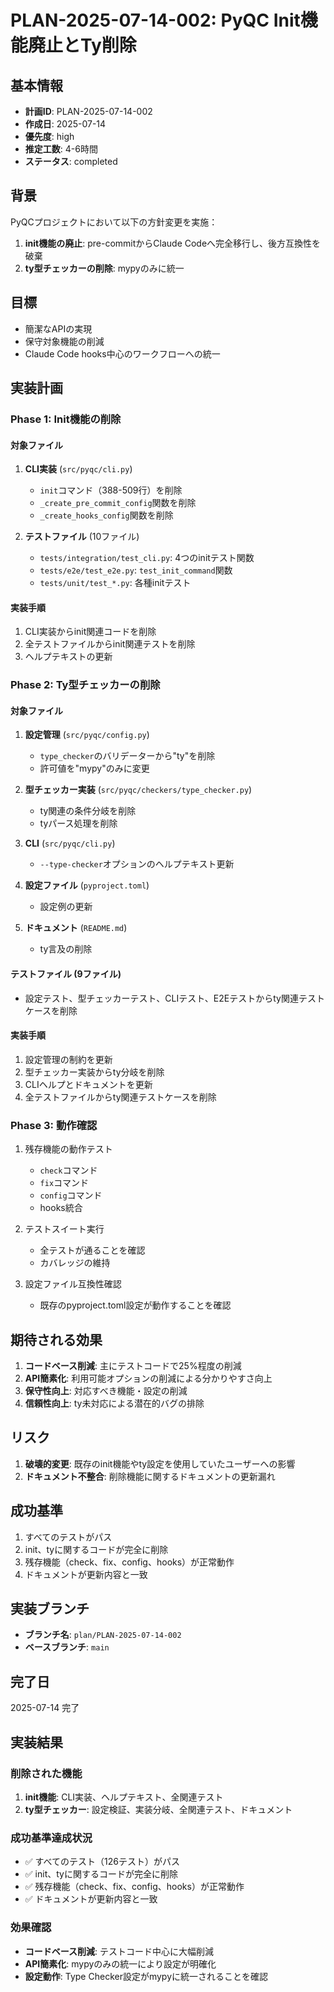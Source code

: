 # PLAN-2025-07-14-002: PyQC Init機能廃止とTy削除

## 基本情報

- **計画ID**: PLAN-2025-07-14-002
- **作成日**: 2025-07-14
- **優先度**: high
- **推定工数**: 4-6時間
- **ステータス**: completed

## 背景

PyQCプロジェクトにおいて以下の方針変更を実施：

1. **init機能の廃止**: pre-commitからClaude Codeへ完全移行し、後方互換性を破棄
2. **ty型チェッカーの削除**: mypyのみに統一

## 目標

- 簡潔なAPIの実現
- 保守対象機能の削減
- Claude Code hooks中心のワークフローへの統一

## 実装計画

### Phase 1: Init機能の削除

#### 対象ファイル
1. **CLI実装** (`src/pyqc/cli.py`)
   - `init`コマンド（388-509行）を削除
   - `_create_pre_commit_config`関数を削除
   - `_create_hooks_config`関数を削除

2. **テストファイル** (10ファイル)
   - `tests/integration/test_cli.py`: 4つのinitテスト関数
   - `tests/e2e/test_e2e.py`: `test_init_command`関数
   - `tests/unit/test_*.py`: 各種initテスト

#### 実装手順
1. CLI実装からinit関連コードを削除
2. 全テストファイルからinit関連テストを削除
3. ヘルプテキストの更新

### Phase 2: Ty型チェッカーの削除

#### 対象ファイル
1. **設定管理** (`src/pyqc/config.py`)
   - `type_checker`のバリデーターから"ty"を削除
   - 許可値を"mypy"のみに変更

2. **型チェッカー実装** (`src/pyqc/checkers/type_checker.py`)
   - ty関連の条件分岐を削除
   - tyパース処理を削除

3. **CLI** (`src/pyqc/cli.py`)
   - `--type-checker`オプションのヘルプテキスト更新

4. **設定ファイル** (`pyproject.toml`)
   - 設定例の更新

5. **ドキュメント** (`README.md`)
   - ty言及の削除

#### テストファイル (9ファイル)
- 設定テスト、型チェッカーテスト、CLIテスト、E2Eテストからty関連テストケースを削除

#### 実装手順
1. 設定管理の制約を更新
2. 型チェッカー実装からty分岐を削除
3. CLIヘルプとドキュメントを更新
4. 全テストファイルからty関連テストケースを削除

### Phase 3: 動作確認

1. 残存機能の動作テスト
   - `check`コマンド
   - `fix`コマンド
   - `config`コマンド
   - hooks統合

2. テストスイート実行
   - 全テストが通ることを確認
   - カバレッジの維持

3. 設定ファイル互換性確認
   - 既存のpyproject.toml設定が動作することを確認

## 期待される効果

1. **コードベース削減**: 主にテストコードで25%程度の削減
2. **API簡素化**: 利用可能オプションの削減による分かりやすさ向上
3. **保守性向上**: 対応すべき機能・設定の削減
4. **信頼性向上**: ty未対応による潜在的バグの排除

## リスク

1. **破壊的変更**: 既存のinit機能やty設定を使用していたユーザーへの影響
2. **ドキュメント不整合**: 削除機能に関するドキュメントの更新漏れ

## 成功基準

1. すべてのテストがパス
2. init、tyに関するコードが完全に削除
3. 残存機能（check、fix、config、hooks）が正常動作
4. ドキュメントが更新内容と一致

## 実装ブランチ

- **ブランチ名**: `plan/PLAN-2025-07-14-002`
- **ベースブランチ**: `main`

## 完了日

2025-07-14 完了

## 実装結果

### 削除された機能
1. **init機能**: CLI実装、ヘルプテキスト、全関連テスト
2. **ty型チェッカー**: 設定検証、実装分岐、全関連テスト、ドキュメント

### 成功基準達成状況
- ✅ すべてのテスト（126テスト）がパス
- ✅ init、tyに関するコードが完全に削除
- ✅ 残存機能（check、fix、config、hooks）が正常動作
- ✅ ドキュメントが更新内容と一致

### 効果確認
- **コードベース削減**: テストコード中心に大幅削減
- **API簡素化**: mypyのみの統一により設定が明確化
- **設定動作**: Type Checker設定がmypyに統一されることを確認